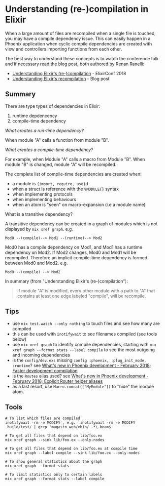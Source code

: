# Understanding (re-)compilation in Elixir

When a large amount of files are recompiled when a single file is touched, you may have a
compile dependency issue. This can easily happen in a Phoenix application when cyclic compile dependencies
are created with view and controllers importing functions from each other.

The best way to understand these concepts is to watch the conference talk and if necessary read the blog post,
both authored by Renan Ranelli:

- [Understanding Elixir's (re-)compilation](https://www.youtube.com/watch?v=hqaxMZAwbBA) - ElixirConf 2018
- [Understanding Elixir's recompilation](https://milhouse.dev/2016/08/11/understanding-elixir-recompilation/) - Blog post

## Summary

There are type types of dependencies in Elixir:

1. runtime depdencency
2. compile-time dependency

_What creates a run-time dependency?_

When module "A" calls a function from module "B".

_What creates a compile-time dependency?_

For example, when Module "A" calls a macro from Module "B". When module "B" is changed, module "A" will be recompiled.

The complete list of compile-time dependencies are created when:

- a module is `{import, require, use}`d
- when a struct is reference with the `%MODULE{}` syntax
- when implementing protocols
- when implementing behaviours
- when an atom is "seen" on macro-expansion (i.e a module name)

What is a transitive dependency?

A transitive dependency can be created in a graph of modules which is not displayed by `mix xref graph`. e.g.

```
Mod0 --(compile)--> Mod1 --(runtime)--> Mod2
```

Mod0 has a compile dependency on Mod1, and Mod1 has a runtime dependency on Mod2. If Mod2 changes, Mod0 and Mod1 will be recompiled. Therefore an implicit compile-time dependency is formed between Mod0 and Mod2. e.g.

```
Mod0 --(compile) --> Mod2
```

In summary (from "Understanding Elixir's (re-)compilation"):

> if module "A" is modified, every other module with a path to "A" that contains at least one edge labeled "compile", will be recompile.


## Tips

- use `mix test.watch --only nothing` to touch files and see how many are compiled
- this can be used with `inotifywait` to see filenames compiled (see tools below)
- use `mix xref graph` to identify compile dependencies, starting with `mix xref graph --format stats --label compile` to see the most outgoing and incoming dependencies
- is the `config/dev.exs` missing `config :phoenix, :plug_init_mode, :runtime`? see [What's new in Phoenix development - February 2018; Faster development compilation](https://dockyard.com/blog/2018/02/12/what-s-new-in-phoenix-development-february-2018)
- is the `Routes` alias used? see [What's new in Phoenix development - February 2018; Explicit Router helper aliases](https://dockyard.com/blog/2018/02/12/what-s-new-in-phoenix-development-february-2018)
- as a last resort, use `Macro.concat(["MyModule"])` to "hide" the module atom.


## Tools

```
# To list which files are compiled
inotifywait -rm -e MODIFY`, e.g. `inotifywait -rm -e MODIFY _build/test/ | grep 'magasin_web/ebin/ .*\.beam$'

# To get all files that depend on lib/foo.ex
mix xref graph --sink lib/foo.ex --only-nodes

# To get all files that depend on lib/foo.ex at compile time
mix xref graph --label compile --sink lib/foo.ex --only-nodes

# To show general statistics about the graph
mix xref graph --format stats

# To limit statistics only to certain labels
mix xref graph --format stats --label compile
```
